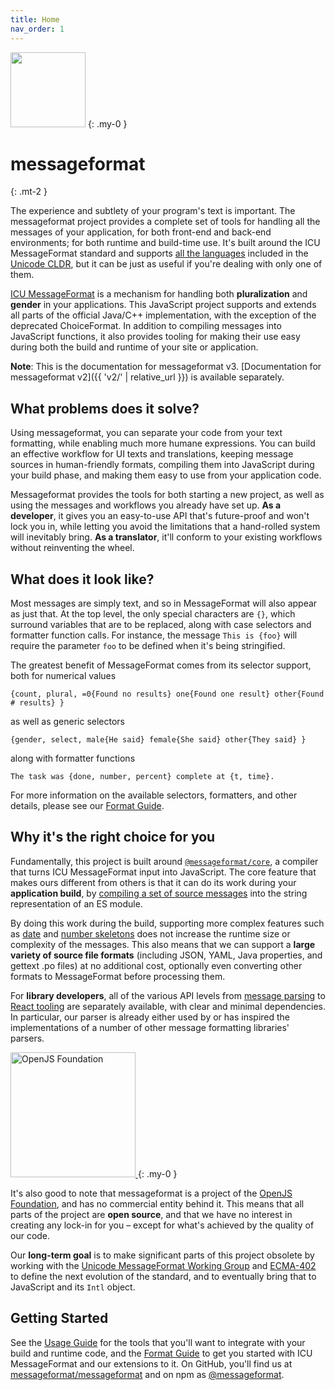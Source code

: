 ```yaml
---
title: Home
nav_order: 1
---
```


<img class="float-right mb-4 ml-4" width="120" height="120" src="{{ 'logo/messageformat.svg' | relative_url }}">
{: .my-0 }

# messageformat
{: .mt-2 }

The experience and subtlety of your program's text is important.
The messageformat project provides a complete set of tools for handling all the messages of your application, for both front-end and back-end environments; for both runtime and build-time use.
It's built around the ICU MessageFormat standard and supports [all the languages](http://www.unicode.org/cldr/charts/latest/supplemental/language_plural_rules.html) included in the [Unicode CLDR](http://cldr.unicode.org/), but it can be just as useful if you're dealing with only one of them.

[ICU MessageFormat](https://unicode-org.github.io/icu/userguide/format_parse/messages/) is a mechanism for handling both **pluralization** and **gender** in your applications.
This JavaScript project supports and extends all parts of the official Java/C++ implementation, with the exception of the deprecated ChoiceFormat.
In addition to compiling messages into JavaScript functions, it also provides tooling for making their use easy during both the build and runtime of your site or application.

**Note**: This is the documentation for messageformat v3. [Documentation for messageformat v2]({{ 'v2/' | relative_url }}) is available separately.

## What problems does it solve?

Using messageformat, you can separate your code from your text formatting, while enabling much more humane expressions.
You can build an effective workflow for UI texts and translations, keeping message sources in human-friendly formats, compiling them into JavaScript during your build phase, and making them easy to use from your application code.

Messageformat provides the tools for both starting a new project, as well as using the messages and workflows you already have set up.
**As a developer**, it gives you an easy-to-use API that's future-proof and won't lock you in, while letting you avoid the limitations that a hand-rolled system will inevitably bring.
**As a translator**, it'll conform to your existing workflows without reinventing the wheel.

## What does it look like?

Most messages are simply text, and so in MessageFormat will also appear as just that.
At the top level, the only special characters are `{}`, which surround variables that are to be replaced, along with case selectors and formatter function calls.
For instance, the message `This is {foo}` will require the parameter `foo` to be defined when it's being stringified.

The greatest benefit of MessageFormat comes from its selector support, both for numerical values

```
{count, plural, =0{Found no results} one{Found one result} other{Found # results} }
```

as well as generic selectors

```
{gender, select, male{He said} female{She said} other{They said} }
```

along with formatter functions

```
The task was {done, number, percent} complete at {t, time}.
```

For more information on the available selectors, formatters, and other details, please see our [Format Guide](guide.md).

## Why it's the right choice for you

Fundamentally, this project is built around [`@messageformat/core`](api/core.md), a compiler that turns ICU MessageFormat input into JavaScript.
The core feature that makes ours different from others is that it can do its work during your **application build**, by [compiling a set of source messages](api/core.compilemodule.md) into the string representation of an ES module.

By doing this work during the build, supporting more complex features such as [date](api/date-skeleton.md) and [number skeletons](api/number-skeleton.md) does not increase the runtime size or complexity of the messages.
This also means that we can support a **large variety of source file formats** (including JSON, YAML, Java properties, and gettext .po files) at no additional cost, optionally even converting other formats to MessageFormat before processing them.

For **library developers**, all of the various API levels from [message parsing](api/parser.md) to [React tooling](api/react.md) are separately available, with clear and minimal dependencies.
In particular, our parser is already either used by or has inspired the implementations of a number of other message formatting libraries' parsers.

<a class="float-right ml-4 my-1" href="https://openjsf.org">
<img width=200 alt="OpenJS Foundation" src="{{ 'logo/openjsf.svg' | relative_url }}" />
</a>
{: .my-0 }

It's also good to note that messageformat is a project of the [OpenJS Foundation](https://openjsf.org), and has no commercial entity behind it.
This means that all parts of the project are **open source**, and that we have no interest in creating any lock-in for you – except for what's achieved by the quality of our code.

Our **long-term goal** is to make significant parts of this project obsolete by working with the [Unicode MessageFormat Working Group](https://github.com/unicode-org/message-format-wg) and [ECMA-402](https://github.com/tc39/ecma402) to define the next evolution of the standard, and to eventually bring that to JavaScript and its `Intl` object.

## Getting Started

See the [Usage Guide](use.md) for the tools that you'll want to integrate with your build and runtime code, and the [Format Guide](guide.md) to get you started with ICU MessageFormat and our extensions to it.
On GitHub, you'll find us at [messageformat/messageformat](https://github.com/messageformat/messageformat) and on npm as [@messageformat](https://www.npmjs.com/org/messageformat).
